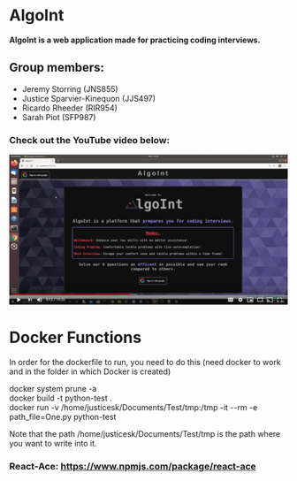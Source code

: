 # AlgoInt

**AlgoInt is a web application made for practicing coding interviews.**

## Group members:
- Jeremy Storring (JNS855)
- Justice Sparvier-Kinequon (JJS497)
- Ricardo Rheeder (RIR954)
- Sarah Piot (SFP987)

### Check out the YouTube video below:

[![AlgoInt Presentation](VideoImage.jpg)](http://www.youtube.com/watch?v=3Bdj9buMjm8 "AlgoInt Presentation")

<!-- <div class="something" markdown="1">
<iframe width="560" height="315" src="https://www.youtube.com/embed/3Bdj9buMjm8" frameborder="0" allow="accelerometer; autoplay; encrypted-media; gyroscope; picture-in-picture" allowfullscreen></iframe>
</div> -->

# Docker Functions

In order for the dockerfile to run, you need to do this (need docker to work and in the folder in which Docker is created)

docker system prune -a  
docker build -t python-test .  
docker run -v /home/justicesk/Documents/Test/tmp:/tmp -it --rm -e path_file=One.py python-test

Note that the path /home/justicesk/Documents/Test/tmp is the path where you want to write into it.

### React-Ace: https://www.npmjs.com/package/react-ace
